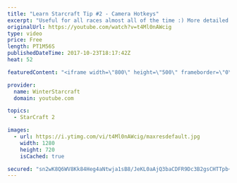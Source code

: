```yaml
---
title: "Learn Starcraft Tip #2 - Camera Hotkeys"
excerpt: "Useful for all races almost all of the time :) More detailed guides/tutorials under the learn to play starcraft playlist."
originalUrl: https://youtube.com/watch?v=t4Ml0nAWcig
type: video
price: Free
length: PT1M56S
publishedDateTime: 2017-10-23T18:17:42Z
heat: 52

featuredContent: "<iframe width=\"800\" height=\"500\" frameborder=\"0\" src=\"https://www.youtube.com/embed/t4Ml0nAWcig\" allow=\"accelerometer; autoplay; encrypted-media; gyroscope; picture-in-picture\" allowfullscreen></iframe>"

provider:
  name: WinterStarcraft
  domain: youtube.com

topics:
  - StarCraft 2

images:
  - url: https://i.ytimg.com/vi/t4Ml0nAWcig/maxresdefault.jpg
    width: 1280
    height: 720
    isCached: true

secured: "sn2wK8Q6WV8Kk84Heg4aNtwja1sB8/JeKL0aAjQ3baCDFR9Dc3B2gsCHTTpb+8y6upR/feT35OsjUrdkvORoprTmJf+X4C9WX/bgiC9IxfZOt+AVZ9vR2EzyYISL7ojnLqIKEAVZ+LMjpbxvFcifgyRSy/saR+EbgfuKDe3rDLD7QMMoUdsUmprbgbvbzZ9I7liJ/ncepxocyPxIIYT7Z6u4ZUKRbhBm9QEXoinh91yrvfg8TjyJdxIJOlS/+6htWeHt1tJ2DV0Y/IXr+WnclakeldJOY9g71EV7Qd7YNF8fO1GWEgs2YU0giaNXWyfeMMl4FZpUGmL0c1+jcONaSOR6D85jCjdQJoJogJrknIcnhA7Jx5scNOdKOiZaJsy1MoIsOFm6aBF+JUH/um1gT7QbPl334KnYhDgguehUWmQ=;3uXV5R44fuAvGC3IsEytkQ=="
---
```


